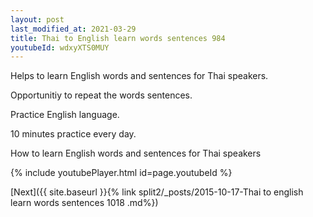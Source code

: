 ```yaml
---
layout: post
last_modified_at: 2021-03-29
title: Thai to English learn words sentences 984 
youtubeId: wdxyXTS0MUY
---
```

 
 
Helps to learn English words and sentences for Thai speakers.

Opportunitiy to repeat the words sentences. 

Practice English language. 
 
10 minutes practice every day. 
 
How to learn English words and sentences for Thai speakers 
 
{% include youtubePlayer.html id=page.youtubeId %}
 
 
[Next]({{ site.baseurl }}{% link  split2/_posts/2015-10-17-Thai to english learn words sentences 1018 .md%})
 

